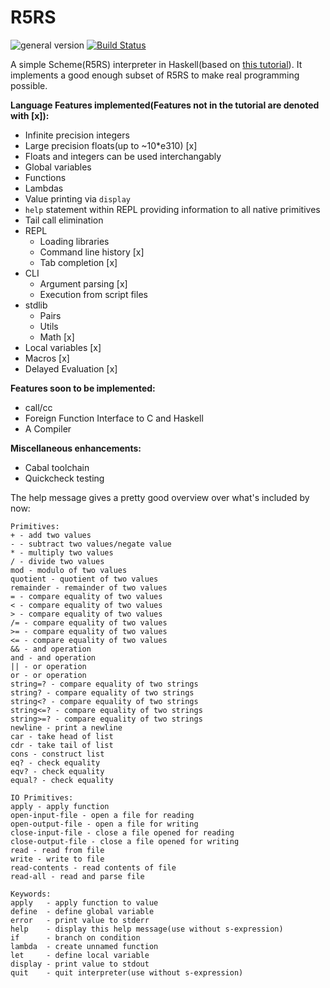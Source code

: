 # R5RS
![general version](http://img.shields.io/badge/version-0.3.1-yellow.svg)
[![Build Status](https://travis-ci.org/hellerve/R5RS.png?branch=master)](https://travis-ci.org/hellerve/R5RS)

A simple Scheme(R5RS) interpreter in Haskell(based on 
[this tutorial](http://upload.wikimedia.org/wikipedia/commons/a/aa/Write_Yourself_a_Scheme_in_48_Hours.pdf)).
It implements a good enough subset of R5RS to make real programming possible.

**Language Features implemented(Features not in the tutorial are denoted with [x]):**
* Infinite precision integers
* Large precision floats(up to ~10\*e310) [x]
* Floats and integers can be used interchangably
* Global variables
* Functions
* Lambdas
* Value printing via `display`
* `help` statement within REPL providing information to all native primitives
* Tail call elimination
* REPL
  * Loading libraries
  * Command line history [x]
  * Tab completion [x]
* CLI
  * Argument parsing [x]
  * Execution from script files
* stdlib
  * Pairs
  * Utils
  * Math [x]
* Local variables [x]
* Macros [x]
* Delayed Evaluation [x]

**Features soon to be implemented:**
* call/cc
* Foreign Function Interface to C and Haskell
* A Compiler

**Miscellaneous enhancements:**
* Cabal toolchain
* Quickcheck testing

The help message gives a pretty good overview over what's included by now:
```
Primitives:
+ - add two values
- - subtract two values/negate value
* - multiply two values
/ - divide two values
mod - modulo of two values
quotient - quotient of two values
remainder - remainder of two values
= - compare equality of two values
< - compare equality of two values
> - compare equality of two values
/= - compare equality of two values
>= - compare equality of two values
<= - compare equality of two values
&& - and operation
and - and operation
|| - or operation
or - or operation
string=? - compare equality of two strings
string? - compare equality of two strings
string<? - compare equality of two strings
string<=? - compare equality of two strings
string>=? - compare equality of two strings
newline - print a newline
car - take head of list
cdr - take tail of list
cons - construct list
eq? - check equality
eqv? - check equality
equal? - check equality

IO Primitives:
apply - apply function
open-input-file - open a file for reading
open-output-file - open a file for writing
close-input-file - close a file opened for reading
close-output-file - close a file opened for writing
read - read from file
write - write to file
read-contents - read contents of file
read-all - read and parse file

Keywords:
apply   - apply function to value
define  - define global variable
error   - print value to stderr
help    - display this help message(use without s-expression)
if      - branch on condition
lambda  - create unnamed function
let     - define local variable
display - print value to stdout
quit    - quit interpreter(use without s-expression)
```

